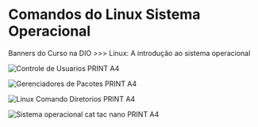 # Comandos do Linux Sistema Operacional

Banners do Curso na DIO >>> Linux: A introdução ao sistema operacional 

![Controle de Usuarios PRINT A4](https://user-images.githubusercontent.com/93165498/142730188-e78ca0cc-12be-4a29-866e-85994ecbde57.jpg) 

![Gerenciadores de Pacotes PRINT A4](https://user-images.githubusercontent.com/93165498/142730192-f0195499-09bc-4a88-8f42-5d0c69f732b3.jpg) 

![Linux Comando Diretorios PRINT A4](https://user-images.githubusercontent.com/93165498/142730198-6c61d31c-9618-4955-8f89-a7eeb385df6f.jpg) 

![Sistema operacional cat tac nano PRINT A4](https://user-images.githubusercontent.com/93165498/142730206-826b8281-8f2f-40f9-9e25-ec2f650d4174.jpg)
